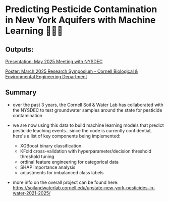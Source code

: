 # Predicting Pesticide Contamination in New York Aquifers with Machine Learning 🌱💦🗽

## Outputs:

[Presentation: May 2025 Meeting with NYSDEC](https://github.com/izguenther6/Portfolio/blob/main/1%29%20Cornell%20Soil%20and%20Water%20Lab%2C%20Oct.%202022%20-%20Present/Predicting%20Pesticide%20Contamination%20in%20New%20York%20Aquifers/Presentation%20to%20NYSDEC%20-%20May%202025.pdf)

[Poster: March 2025 Research Symposium - Cornell Biological & Environmental Engineering Department](https://github.com/izguenther6/Portfolio/blob/main/1%29%20Cornell%20Soil%20and%20Water%20Lab%2C%20Oct.%202022%20-%20Present/Predicting%20Pesticide%20Contamination%20in%20New%20York%20Aquifers/March%202025%20-%20Cornell%20BEE%20Research%20Symposium%20Poster.pdf)

## Summary
- over the past 3 years, the Cornell Soil & Water Lab has collaborated with the NYSDEC to test groundwater samples around the state for pesticide contamination

- we are now using this data to build machine learning models that predict pesticide leaching events...since the code is currently confidential, here's a list of key components being implemented:
  - XGBoost binary classification
  - KFold cross-validation with hyperparameter/decision threshold threshold tuning
  - ordinal feature engineering for categorical data
  - SHAP importance analysis
  - adjustments for imbalanced class labels

- more info on the overall project can be found here: https://soilandwaterlab.cornell.edu/upstate-new-york-pesticides-in-water-2021-2025/
